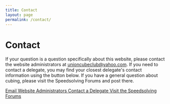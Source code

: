 ```yaml
---
title: Contact
layout: page
permalink: /contact/
---
```


Contact
=======

If your question is a question specifically about this website, please contact the website administrators at [unioncubeclub@yahoo.com](mailto:unioncubeclub@yahoo.com). If you need to contact a delegate, you may find your closest delegate's contact information using the button below. If you have a general question about cubing, please visit the Speedsolving Forums and post there.

<a href="mailto:unioncubeclub@yahoo.com" class="btn btn-primary">
    Email Website Administrators
</a> 
<a href="https://www.worldcubeassociation.org/delegates" class="btn btn-primary">
    Contact a Delegate
</a>
<a href="https://www.speedsolving.com/" class="btn btn-primary">
    Visit the Speedsolving Forums
</a>